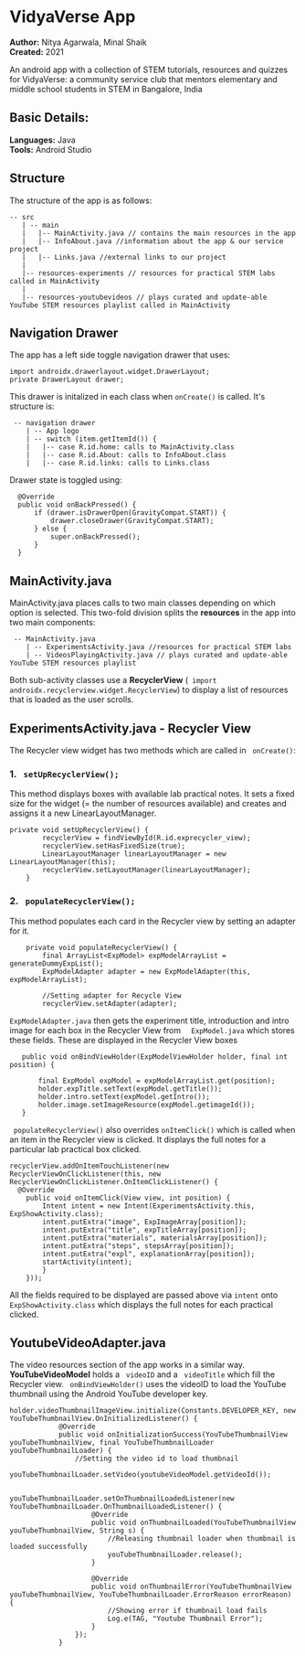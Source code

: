 # VidyaVerse App

**Author:** Nitya Agarwala, Minal Shaik <br/>
**Created:** 2021 <br/>

An android app with a collection of STEM tutorials, resources and quizzes for VidyaVerse: a community service club that mentors elementary and middle school students in STEM in Bangalore, India

## Basic Details:
**Languages:** Java <br/>
**Tools:** Android Studio

## Structure
The structure of the app is as follows:
 ```
 -- src
    | -- main
    |   |-- MainActivity.java // contains the main resources in the app
    |   |-- InfoAbout.java //information about the app & our service project
    |   |-- Links.java //external links to our project
    |
    |-- resources-experiments // resources for practical STEM labs called in MainActivity
    |
    |-- resources-youtubevideos // plays curated and update-able YouTube STEM resources playlist called in MainActivity
 ```
## Navigation Drawer
The app has a left side toggle navigation drawer that uses:
```
import androidx.drawerlayout.widget.DrawerLayout;
private DrawerLayout drawer;
```

This drawer is initalized in each class when ```onCreate()``` is called. It's structure is:
```
 -- navigation drawer
    | -- App logo
    | -- switch (item.getItemId()) {
    |   |-- case R.id.home: calls to MainActivity.class
    |   |-- case R.id.About: calls to InfoAbout.class
    |   |-- case R.id.links: calls to Links.class
 ```  
 
 Drawer state is toggled using:
  ```
    @Override
    public void onBackPressed() {
        if (drawer.isDrawerOpen(GravityCompat.START)) {
            drawer.closeDrawer(GravityCompat.START);
        } else {
            super.onBackPressed();
        }
    }
 ```
## MainActivity.java
MainActivity.java places calls to two main classes depending on which option is selected. This two-fold division splits the **resources** in the app into two main components:  
```
 -- MainActivity.java
    | -- ExperimentsActivity.java //resources for practical STEM labs 
    | -- VideosPlayingActivity.java // plays curated and update-able YouTube STEM resources playlist
 ```  

Both sub-activity classes use a **RecyclerView** (``` import androidx.recyclerview.widget.RecyclerView```) to display a list of resources that is loaded as the user scrolls.  


## ExperimentsActivity.java - Recycler View
The Recycler view widget has two methods which are called in ``` onCreate()```:   
### 1. ``` setUpRecyclerView();``` 
This method displays boxes with available lab practical notes. It sets a fixed size for the widget (= the number of resources available) and creates and assigns it a new LinearLayoutManager.
``` 
private void setUpRecyclerView() {
        recyclerView = findViewById(R.id.exprecycler_view);
        recyclerView.setHasFixedSize(true);
        LinearLayoutManager linearLayoutManager = new LinearLayoutManager(this);
        recyclerView.setLayoutManager(linearLayoutManager);
    }
``` 

### 2. ``` populateRecyclerView();```
This method populates each card in the Recycler view by setting an adapter for it. 
 
``` 
    private void populateRecyclerView() {
        final ArrayList<ExpModel> expModelArrayList = generateDummyExpList();
        ExpModelAdapter adapter = new ExpModelAdapter(this, expModelArrayList);

        //Setting adapter for Recycle View
        recyclerView.setAdapter(adapter);
```  

 ```ExpModelAdapter.java```   then gets the experiment title, introduction and intro image for each box in the Recycler View from ```  ExpModel.java```   which stores these fields. These are displayed in the Recycler View boxes  
   
 ```  
    public void onBindViewHolder(ExpModelViewHolder holder, final int position) {

        final ExpModel expModel = expModelArrayList.get(position);
        holder.expTitle.setText(expModel.getTitle());
        holder.intro.setText(expModel.getIntro());
        holder.image.setImageResource(expModel.getimageId());
    }
 ```   
  
``` populateRecyclerView()```  also overrides ```onItemClick()``` which is called when an item in the Recycler view is clicked. It displays the full notes for a particular lab practical box clicked.  
  
```
recyclerView.addOnItemTouchListener(new RecyclerViewOnClickListener(this, new RecyclerViewOnClickListener.OnItemClickListener() {
  @Override
    public void onItemClick(View view, int position) {
        Intent intent = new Intent(ExperimentsActivity.this, ExpShowActivity.class);
        intent.putExtra("image", ExpImageArray[position]);
        intent.putExtra("title", expTitleArray[position]);
        intent.putExtra("materials", materialsArray[position]);
        intent.putExtra("steps", stepsArray[position]);
        intent.putExtra("expl", explanationArray[position]);
        startActivity(intent);
        }
    }));
``` 
  
All the fields required to be displayed are passed above via ```intent```  onto ```ExpShowActivity.class```  which displays the full notes for each practical clicked. 

## YoutubeVideoAdapter.java
The video resources section of the app works in a similar way.  
**YouTubeVideoModel** holds a ``` videoID```  and a ``` videoTitle```  which fill the Recycler view. ``` onBindViewHolder()```  uses the videoID to load the YouTube thumbnail using the Android YouTube developer key.  
``` 
holder.videoThumbnailImageView.initialize(Constants.DEVELOPER_KEY, new YouTubeThumbnailView.OnInitializedListener() {
            @Override
            public void onInitializationSuccess(YouTubeThumbnailView youTubeThumbnailView, final YouTubeThumbnailLoader youTubeThumbnailLoader) {
                //Setting the video id to load thumbnail
                youTubeThumbnailLoader.setVideo(youtubeVideoModel.getVideoId());

                youTubeThumbnailLoader.setOnThumbnailLoadedListener(new YouTubeThumbnailLoader.OnThumbnailLoadedListener() {
                    @Override
                    public void onThumbnailLoaded(YouTubeThumbnailView youTubeThumbnailView, String s) {
                        //Releasing thumbnail loader when thumbnail is loaded successfully
                        youTubeThumbnailLoader.release();
                    }

                    @Override
                    public void onThumbnailError(YouTubeThumbnailView youTubeThumbnailView, YouTubeThumbnailLoader.ErrorReason errorReason) {
                        //Showing error if thumbnail load fails
                        Log.e(TAG, "Youtube Thumbnail Error");
                    }
                });
            }
``` 
  
